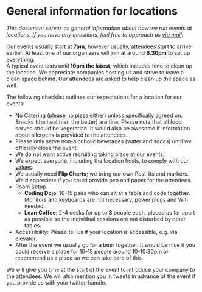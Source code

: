 # General information for locations

*This document serves as general information about how we run events at locations. If you have any questions, feel free to approach us [via mail](mailto:swkberlin-orga@googlegroups.com).*

Our events usually start at **7pm**, however usually, attendees start to arrive earlier. At least one of our organizers will join at around **6.30pm** to set up everything.   
A typical event lasts until **10pm the latest**, which includes time to clean up the location. We appreciate companies hosting us and strive to leave a clean space behind. Our attendees are asked to help clean up the space as well.

The following checklist outlines our expectations for a location for our events:
- No Catering (please no pizza either) unless specifically agreed on. Snacks (the healthier, the better) are fine. Please note that all food served should be vegetarian. It would also be awesome if information about allergens is provided to the attendees.
- Please only serve non-alcoholic beverages (water and sodas) until we officially close the event.
- We do not want active recruiting taking place at our events.
- We expect everyone, including the location hosts, to comply with our [values](https://github.com/swkBerlin/values/blob/master/safe_environment.md).
- We usually need **Flip Charts**; we bring our own Post-Its and markers. We'd appreciate if you could provide pen and paper for the attendees.
- Room Setup
  - **Coding Dojo**: 10-15 pairs who can sit at a table and code together. Monitors and keyboards are not necessary, power plugs and Wifi needed.
  - **Lean Coffee**: 2-4 desks for up to **8** people each, placed as far apart as possible so the individual sessions are not disturbed by other tables.
- Accessibility: Please tell us if your location is accessible, e.g. via elevator.
- After the event we usually go for a beer together. It would be nice if you could reserve a place for 10-15 people around 10-10:30pm or recommend us a place so we can take care of this.

We will give you time at the start of the event to introduce your company to the attendees. We will also mention you in tweets in advance of the event if you provide us with your twitter-handle.
